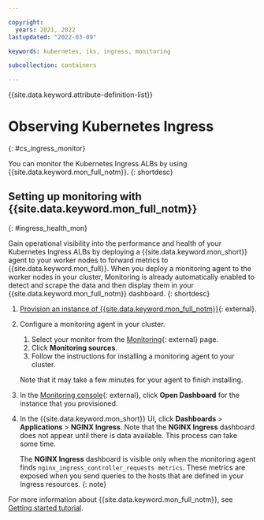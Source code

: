 ```yaml
---

copyright:
  years: 2021, 2022
lastupdated: "2022-03-09"

keywords: kubernetes, iks, ingress, monitoring

subcollection: containers

---
```


{{site.data.keyword.attribute-definition-list}}


# Observing Kubernetes Ingress
{: #cs_ingress_monitor}

You can monitor the Kubernetes Ingress ALBs by using {{site.data.keyword.mon_full_notm}}. 
{: shortdesc}


## Setting up monitoring with {{site.data.keyword.mon_full_notm}}
{: #ingress_health_mon}

Gain operational visibility into the performance and health of your Kubernetes Ingress ALBs by deploying a {{site.data.keyword.mon_short}} agent to your worker nodes to forward metrics to {{site.data.keyword.mon_full}}. When you deploy a monitoring agent to the worker nodes in your cluster, Monitoring is already automatically enabled to detect and scrape the data  and then display them in your {{site.data.keyword.mon_full_notm}} dashboard.
{: shortdesc}

1. [Provision an instance of {{site.data.keyword.mon_full_notm}}](https://cloud.ibm.com/observe/monitoring/create){: external}.

2. Configure a monitoring agent in your cluster.

    1. Select your monitor from the [Monitoring](https://cloud.ibm.com/observe/monitoring){: external} page.
    2. Click **Monitoring sources**.
    3. Follow the instructions for installing a monitoring agent to your cluster.
    
    Note that it may take a few minutes for your agent to finish installing.

3. In the [Monitoring console](https://cloud.ibm.com/observe/monitoring){: external}, click **Open Dashboard** for the instance that you provisioned.

4. In the {{site.data.keyword.mon_short}} UI, click **Dashboards** > **Applications** > **NGINX Ingress**. Note that the **NGINX Ingress** dashboard does not appear until there is data available. This process can take some time.

    The **NGINX Ingress** dashboard is visible only when the monitoring agent finds `nginx_ingress_controller_requests metrics`. These metrics are exposed when you send queries to the hosts that are defined in your Ingress resources.
    {: note}

For more information about {{site.data.keyword.mon_full_notm}}, see [Getting started tutorial](/docs/monitoring?topic=monitoring-getting-started).


